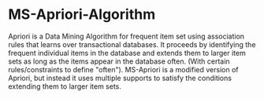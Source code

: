 # MS-Apriori-Algorithm
Apriori is a Data Mining Algorithm for frequent item set using association rules that learns over transactional databases. 
It proceeds by identifying the frequent individual items in the database and extends them to larger item sets as long as
the items appear in the database often. (With certain rules/constraints to define "often").
MS-Apriori is a modified version of Apriori, but instead it uses multiple supports to satisfy the conditions extending them to larger item sets.

